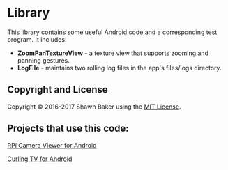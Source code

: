 # Library

This library contains some useful Android code and a corresponding test program. It includes:

* __ZoomPanTextureView__ - a texture view that supports zooming and panning gestures.
* __LogFile__ - maintains two rolling log files in the app's files/logs directory.

## Copyright and License

Copyright &copy; 2016-2017 Shawn Baker using the [MIT License](https://opensource.org/licenses/MIT).

## Projects that use this code:

[RPi Camera Viewer for Android](https://github.com/ShawnBaker/RPiCameraViewer)

[Curling TV for Android](https://github.com/ShawnBaker/CurlingTV)
